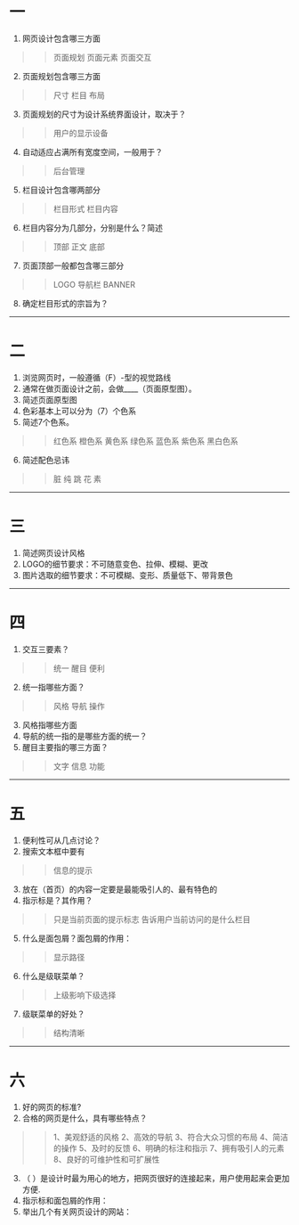 # 一
1. 网页设计包含哪三方面
>>页面规划 页面元素 页面交互
2. 页面规划包含哪三方面
>>尺寸 栏目 布局
3. 页面规划的尺寸为设计系统界面设计，取决于？
>>用户的显示设备
4. 自动适应占满所有宽度空间，一般用于？
>>后台管理
5. 栏目设计包含哪两部分
>>栏目形式 栏目内容
6. 栏目内容分为几部分，分别是什么？简述
>>顶部 正文 底部
7. 页面顶部一般都包含哪三部分
>>LOGO 导航栏 BANNER
8. 确定栏目形式的宗旨为？
------------------------------------------
# 二
1. 浏览网页时，一般遵循（F）-型的视觉路线
2. 通常在做页面设计之前，会做____（页面原型图）。
3. 简述页面原型图
4. 色彩基本上可以分为（7）个色系
5. 简述7个色系。
>>红色系 橙色系 黄色系 绿色系 蓝色系 紫色系 黑白色系
6. 简述配色忌讳
>>脏 纯 跳 花 素
----------------------------
# 三 
1. 简述网页设计风格
2. LOGO的细节要求：不可随意变色、拉伸、模糊、更改
3. 图片选取的细节要求：不可模糊、变形、质量低下、带背景色
-------------------------------
# 四
1. 交互三要素？
>>统一 醒目 便利
2. 统一指哪些方面？
>>风格 导航 操作
3. 风格指哪些方面
4. 导航的统一指的是哪些方面的统一？
5. 醒目主要指的哪三方面？
>>文字 信息 功能
---------------------------
# 五
1. 便利性可从几点讨论？
2. 搜索文本框中要有
>>信息的提示
3. 放在（首页）的内容一定要是最能吸引人的、最有特色的
4. 指示标是？其作用？
>>只是当前页面的提示标志 告诉用户当前访问的是什么栏目
5. 什么是面包屑？面包屑的作用：
>>显示路径
6. 什么是级联菜单？
>>上级影响下级选择
7. 级联菜单的好处？
>>结构清晰
-----------------------
# 六
1. 好的网页的标准?
2. 合格的网页是什么，具有哪些特点？
>>1、美观舒适的风格
>>2、高效的导航
>>3、符合大众习惯的布局
>>4、简洁的操作
>>5、及时的反馈
>>6、明确的标注和指示
>>7、拥有吸引人的元素
>>8、良好的可维护性和可扩展性
3. （ ）是设计时最为用心的地方，把网页很好的连接起来，用户使用起来会更加方便.
4. 指示标和面包屑的作用：
5. 举出几个有关网页设计的网站：

